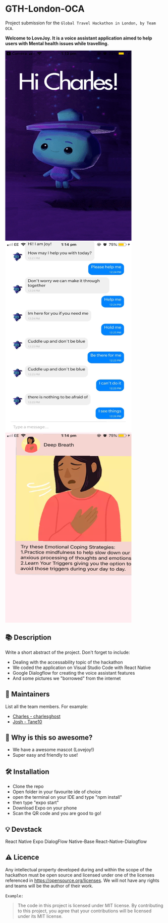 # GTH-London-OCA
Project submission for the `Global Travel Hackathon in London, by Team OCA`.

**Welcome to LoveJoy. It is a voice assistant application aimed to help users with Mental health issues while travelling.**

<img src="screenshots/IMG_3933.PNG"  width="400" height="600">
<img src="screenshots/IMG_3934.PNG"  width="400" height="600">
<img src="screenshots/IMG_3935.PNG"  width="400" height="600">

## :books: Description

Write a short abstract of the project. Don't forget to include:

* Dealing with the accessability topic of the hackathon
* We coded the application on Visual Studio Code with React Native
* Google Dialogflow for creating the voice assistant features
* And some pictures we "borrowed" from the internet

## :hugs: Maintainers

List all the team members. For example:
* [Charles - charlesghost](https://github.com/charlesghost)
* [Josh - Tane10](https://github.com/Tane10)

## :tada: Why is this so awesome?

* We have a awesome mascot (Lovejoy!)
* Super easy and friendly to use!

## :hammer_and_wrench: Installation

- Clone the repo
- Open folder in your favourite ide of choice
- open the terminal on your IDE and type "npm install"
- then type "expo start"
- Download Expo on your phone
- Scan the QR code and you are good to go!

## :bulb: Devstack

React Native
Expo
DialogFlow
Native-Base
React-Native-Dialogflow

## :warning: Licence

Any intellectual property developed during and within the scope of the hackathon must be open source and licensed under one of the licenses referenced in https://opensource.org/licenses. We will not have any rights and teams will be the author of their work.

`Example:`

>The code in this project is licensed under MIT license. By contributing to this project, you agree that your contributions will be licensed under its MIT license.
